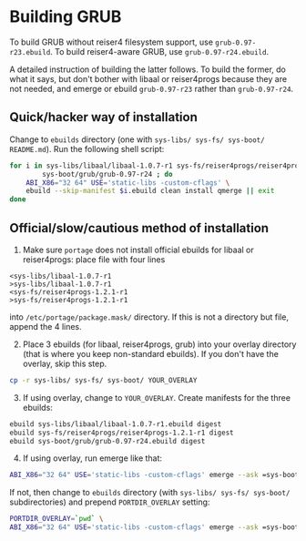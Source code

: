 # Building GRUB

To build GRUB without reiser4 filesystem support, use `grub-0.97-r23.ebuild`. To build reiser4-aware GRUB, use `grub-0.97-r24.ebuild`.

A detailed instruction of building the latter follows. To build the former, do what it says, but don't bother with libaal or reiser4progs because they are not needed, and emerge or ebuild `grub-0.97-r23` rather than `grub-0.97-r24`.

## Quick/hacker way of installation

Change to `ebuilds` directory (one with `sys-libs/ sys-fs/ sys-boot/ README.md`). Run the following shell script:
```sh
for i in sys-libs/libaal/libaal-1.0.7-r1 sys-fs/reiser4progs/reiser4progs-1.2.1-r1 \
        sys-boot/grub/grub-0.97-r24 ; do
    ABI_X86="32 64" USE='static-libs -custom-cflags' \
    ebuild --skip-manifest $i.ebuild clean install qmerge || exit
done
```

## Official/slow/cautious method of installation

1. Make sure `portage` does not install official ebuilds for libaal or reiser4progs: place file with four lines
```
<sys-libs/libaal-1.0.7-r1
>sys-libs/libaal-1.0.7-r1
<sys-fs/reiser4progs-1.2.1-r1
>sys-fs/reiser4progs-1.2.1-r1
```
into `/etc/portage/package.mask/` directory. If this is not a directory but file, append the 4 lines.

2. Place 3 ebuilds (for libaal, reiser4progs, grub) into your overlay directory (that is where you keep non-standard ebuilds). If you don't have the overlay, skip this step.
```sh
cp -r sys-libs/ sys-fs/ sys-boot/ YOUR_OVERLAY
```

3. If using overlay, change to `YOUR_OVERLAY`. Create manifests for the three ebuilds:
```sh
ebuild sys-libs/libaal/libaal-1.0.7-r1.ebuild digest
ebuild sys-fs/reiser4progs/reiser4progs-1.2.1-r1 digest
ebuild sys-boot/grub/grub-0.97-r24.ebuild digest
```

4. If using overlay, run emerge like that:
```sh
ABI_X86="32 64" USE='static-libs -custom-cflags' emerge --ask =sys-boot/grub-0.97-r24
```

If not, then change to `ebuilds` directory (with `sys-libs/ sys-fs/ sys-boot/` subdirectories) and prepend `PORTDIR_OVERLAY` setting:

```sh
PORTDIR_OVERLAY=`pwd` \
ABI_X86="32 64" USE='static-libs -custom-cflags' emerge --ask =sys-boot/grub-0.97-r24
```
